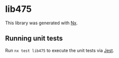 # lib475

This library was generated with [Nx](https://nx.dev).


## Running unit tests

Run `nx test lib475` to execute the unit tests via [Jest](https://jestjs.io).


